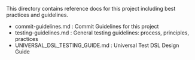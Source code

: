 This directory contains reference docs for this project including best practices and guidelines.

- commit-guidelines.md : Commit Guidelines for this project
- testing-guidelines.md : General testing guidelines: process, principles, practices
- UNIVERSAL_DSL_TESTING_GUIDE.md : Universal Test DSL Design Guide
